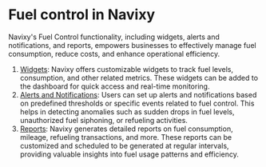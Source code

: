 # Fuel control in Navixy

Navixy's Fuel Control functionality, including widgets, alerts and notifications, and reports, empowers businesses to effectively manage fuel consumption, reduce costs, and enhance operational efficiency.

1. [Widgets](fuel-control-in-navixy/analyzing-fuel-data/fuel-related-widgets.md): Navixy offers customizable widgets to track fuel levels, consumption, and other related metrics. These widgets can be added to the dashboard for quick access and real-time monitoring.
2. [Alerts and Notifications](fuel-control-in-navixy/analyzing-fuel-data/fuel-alerts-and-notifications.md): Users can set up alerts and notifications based on predefined thresholds or specific events related to fuel control. This helps in detecting anomalies such as sudden drops in fuel levels, unauthorized fuel siphoning, or refueling activities.
3. [Reports](fuel-control-in-navixy/analyzing-fuel-data/fuel-volume-report.md): Navixy generates detailed reports on fuel consumption, mileage, refueling transactions, and more. These reports can be customized and scheduled to be generated at regular intervals, providing valuable insights into fuel usage patterns and efficiency.